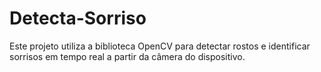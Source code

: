 # Detecta-Sorriso
Este projeto utiliza a biblioteca OpenCV para detectar rostos e identificar sorrisos em tempo real a partir da câmera do dispositivo.
